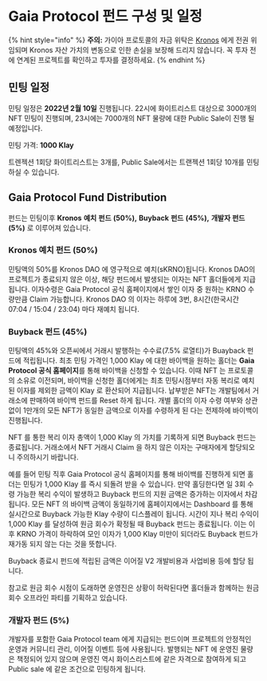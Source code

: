 # Gaia Protocol 펀드 구성 및 일정



{% hint style="info" %}
**주의:** 가이아 프로토콜의 자금 위탁은 [Kronos](https://docs.kronosdao.finance/v/kr/) 에게 전권 위임되며 Kronos 자산 가치의 변동으로 인한 손실을 보장해 드리지 않습니다. 꼭 투자 전에 연계된 프로젝트를 확인하고 투자를 결정하세요.
{% endhint %}

## 민팅 일정

민팅 일정은 **2022년 2월 10일** 진행됩니다. 22시에 화이트리스트 대상으로 3000개의 NFT 민팅이 진행되며, 23시에는 7000개의 NFT 물량에 대한 Public Sale이 진행 될 예정입니다.

민팅 가격: **1000 Klay**

트렌젝션 1회당 화이트리스트는 3개를, Public Sale에서는 트랜젝션 1회당 10개를 민팅하실 수 있습니다.

## Gaia Protocol Fund Distribution

펀드는 민팅이후 **Kronos** **예치** **펀드** **(50%),** **Buyback** **펀드** **(45%),** **개발자 펀드 (5%)** 로 이루어져 있습니다.

### Kronos 예치 펀드 (50%)

민팅액의 50%를 Kronos DAO 에 영구적으로 예치(sKRNO)됩니다. Kronos DAO의 프로젝트가 종료되지 않은 이상, 해당 펀드에서 발생되는 이자는 NFT 홀더들에게 지급됩니다. 이자수령은 Gaia Protocol 공식 홈페이지에서 쌓인 이자 중 원하는 KRNO 수량만큼 Claim 가능합니다. Kronos DAO 의 이자는 하루에 3번, 8시간(한국시간 07:04 / 15:04 / 23:04) 마다 재예치 됩니다. 

### Buyback 펀드 (45%)

민팅액의 45%와 오픈씨에서 거래시 발행하는 수수료(7.5% 로열티)가 Buayback 펀드에 적립됩니다. 최초 민팅 가격인 1,000 Klay 에 대한 바이백을 원하는 홀더는 **Gaia Protocol 공식 홈페이지**를 통해 바이백을 신청할 수 있습니다.  이때 NFT 는 프로토콜의 소유로 이전되며, 바이백을 신청한 홀더에게는 최초 민팅시점부터 자동 복리로 예치된 이자를 제외한 금액이 Klay 로 환산되어 지급됩니다. 납부받은 NFT는 개발팀에서 거래소에 판매하여 바이백 펀드를 Reset 하게 됩니다. 개별 홀더의 이자 수령 여부와 상관 없이 1만개의 모든 NFT가 동일한 금액으로 이자를 수령하게 된 다는 전제하에 바이백이 진행됩니다.

NFT 를 통한 복리 이자 총액이 1,000 Klay 의 가치를 기록하게 되면 Buyback 펀드는 종료됩니다. 
거래소에서 NFT 거래시 Claim 을 하지 않은 이자는 구매자에게 할당되오니 주의하시기 바랍니다.

예를 들어 민팅 직후 Gaia Protocol 공식 홈페이지를 통해 바이백를 진행하게 되면 홀더는 민팅가 1,000 Klay 를 즉시 되돌려 받을 수 있습니다. 만약 홀딩한다면 일 3회 수령 가능한 복리 수익이 발생하고 Buyback 펀드의 지원 금액은 증가하는 이자에서 차감됩니다. 모든 NFT 의 바이백 금액이 동일하기에 홈페이지에서는 Dashboard 를 통해 실시간으로 Buyback 가능한 Klay 수량이 디스플레이 됩니다. 시간이 지나 복리 수익이 1,000 Klay 를 달성하여 원금 회수가 확정될 때 Buyback 펀드는 종료됩니다. 이는 이후 KRNO 가격이 하락하여 모인 이자가 1,000 Klay 미만이 되더라도 Buyback 펀드가 재가동 되지 않는 다는 것을 뜻합니다. 

Buyback 종료시 펀드에 적립된 금액은 이어질 V2 개발비용과 사업비용 등에 할당 됩니다.

참고로 원금 회수 시점이 도래하면 운영진은 상황이 허락된다면 홀더들과 함께하는 원금회수 오프라인 파티를 기획하고 있습니다.


### 개발자 펀드 (5%)

개발자를 포함한 Gaia Protocol team 에게 지급되는 펀드이며 프로젝트의 안정적인 운영과 커뮤니티 관리, 이어질 이벤트 등에 사용됩니다. 발행되는 NFT 에 운영진 물량은 책정되어 있지 않으며 운영진 역시 화이스리스트에 같은 자격으로 참여하게 되고 Public sale 에 같은 조건으로 민팅하게 됩니다.

